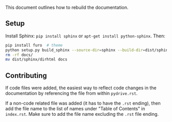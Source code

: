 This document outlines how to rebuild the documentation.

## Setup

Install Sphinx: `pip install sphinx` or `apt-get install python-sphinx`.
Then:

```bash
pip install furo  # theme
python setup.py build_sphinx --source-dir=sphinx --build-dir=dist/sphinx -b dirhtml --all-files
rm -rf docs/
mv dist/sphinx/dirhtml docs
```

## Contributing

If code files were added, the easiest way to reflect code changes in the
documentation by referencing the file from within `pydrive.rst`.

If a non-code related file was added (it has to have the `.rst` ending),
then add the file name to the list of names under "Table of Contents"
in `index.rst`. Make sure to add the file name excluding the `.rst` file ending.
